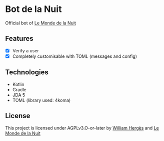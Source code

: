 # Bot de la Nuit

Official bot of [Le Monde de la Nuit](https://lemondedelanuit.anhgelus.world/)

## Features

- [x] Verify a user
- [x] Completely customisable with TOML (messages and config)

## Technologies

- Kotlin
- Gradle
- JDA 5
- TOML (library used: 4koma)

## License

This project is licensed under AGPLv3.O-or-later by [William Hergès](https://github.com/anhgelus) and 
[Le Monde de la Nuit](https://lemondedelanuit.anhgelus.world/)
